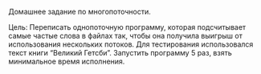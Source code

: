 Домашнее задание по многопоточности.

Цель: Переписать однопоточную программу, которая подсчитывает самые частые слова в файлах так, чтобы она получила выигрыш от использования нескольких потоков. 
Для тестирования использовался текст книги “Великий Гетсби”. Запустить программу 5 раз, взять минимальное время исполнения. 

